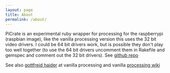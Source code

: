 ```yaml
---
layout: page
title: About
permalink: /about/
---
```


PiCrate is an experimental ruby wrapper for processing for the raspberrypi (raspbian image), like the vanilla processing version this uses the 32 bit video drivers. I could be 64 bit drivers work, but is possible they don't play too well together (to use the 64 bit drivers uncomment them in Rakefile and gemspec and comment out the 32 bit drivers).
See [github repo][repo]

See also [gottfreid haider][gottfreid] at vanilla processing and vanilla [processing wiki][wiki]

[jruby_art]: https://ruby-processing.github.io/index.html
[propane]:https://ruby-processing.github.io/propane/
[repo]:https://github.com/ruby-processing/PiCrate
[gottfreid]:https://github.com/processing/processing/wiki/Raspberry-Pi#download
[wiki]:https://github.com/processing/processing/wiki/Raspberry-Pi
